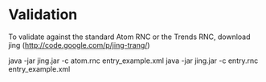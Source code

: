 Validation
==========

To validate against the standard Atom RNC or the Trends RNC, download jing (http://code.google.com/p/jing-trang/)

java -jar jing.jar -c atom.rnc entry_example.xml
java -jar jing.jar -c entry.rnc entry_example.xml